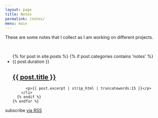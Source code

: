 ```yaml
---
layout: page
title: Notes
permalink: /notes/
menu: main
---
```

<p>These are some notes that I collect as I am working on different projects.</p>
<br>
<div class="home">
  <ul class="post-list">
    {% for post in site.posts %}
      {% if post.categories contains 'notes' %}
        <li>
          <span class="post-meta1">{{ post.duration }}</span>
          <h2>
          <a class="post-link" href="{{ post.url | prepend: site.baseurl }}">{{ post.title }}</a>
          </h2>
          
          <p>{{ post.excerpt | strip_html | truncatewords:15 }}</p>
        </li>
      {% endif %}
    {% endfor %}
  </ul>
  <p class="rss-subscribe">subscribe <a href="{{ "/feed.xml" | prepend: site.baseurl }}">via RSS</a></p>
</div>